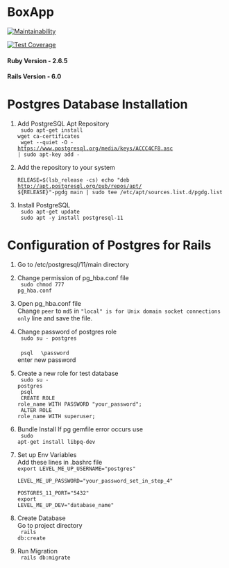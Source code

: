 # BoxApp

[![Maintainability](https://api.codeclimate.com/v1/badges/392a3803fb9a1e49ff33/maintainability)](https://codeclimate.com/repos/5e43cc55272db100de00172d/maintainability)

[![Test Coverage](https://api.codeclimate.com/v1/badges/392a3803fb9a1e49ff33/test_coverage)](https://codeclimate.com/repos/5e43cc55272db100de00172d/test_coverage)

<h4> Ruby Version - 2.6.5 </h4>
<h4> Rails Version - 6.0 </h4>

# Postgres Database Installation

1. Add PostgreSQL Apt Repository </br>
  <code> sudo apt-get install wget ca-certificates </code></br>
  <code> wget --quiet -O - https://www.postgresql.org/media/keys/ACCC4CF8.asc | sudo apt-key add - </code>
2. Add the repository to your system </br>
  <code> RELEASE=$(lsb_release -cs)
echo "deb http://apt.postgresql.org/pub/repos/apt/ ${RELEASE}"-pgdg main | sudo tee  /etc/apt/sources.list.d/pgdg.list </code>
  
3. Install PostgreSQL </br>
  <code> sudo apt-get update </code></br>
  <code> sudo apt -y install postgresql-11 </code> </br>
  
# Configuration of Postgres for Rails

1. Go to /etc/postgresql/11/main directory
2. Change permission of pg_hba.conf file </br>
  <code> sudo chmod 777 pg_hba.conf </code>
3. Open pg_hba.conf file </br>
  Change <code>peer</code> to <code>md5</code> in <code>"local" is for Unix domain socket connections only</code> line and save the file.
  
4. Change password of postgres role </br>
  <code> sudo su - postgres </code> </br>
  <code> psql </code>
  <code> \password </code></br>
  enter new password
  
5. Create a new role for test database </br>
  <code> sudo su - postgres </code> </br>
  <code> psql </code>  </br>
  <code> CREATE ROLE role_name WITH PASSWORD "your_password"; </code> </br>
  <code> ALTER ROLE role_name WITH superuser; </code> </br>
  
6. Bundle Install 
    If pg gemfile error occurs use </br>
    <code> sudo apt-get install libpq-dev </code>

7. Set up Env Variables </br>
   Add these lines in .bashrc file </br>
   <code>export LEVEL_ME_UP_USERNAME="postgres"</code></br>
   <code> LEVEL_ME_UP_PASSWORD="your_password_set_in_step_4" </code></br>
   <code> POSTGRES_11_PORT="5432"</code></br>
   <code>export LEVEL_ME_UP_DEV="database_name"</code></br>
  
8. Create Database </br>
    Go to project directory </br>
    <code> rails db:create </code>

9. Run Migration </br>
    <code> rails db:migrate </code>
